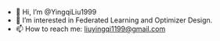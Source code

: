 - 👋 Hi, I’m @YingqiLiu1999
- 👀 I’m interested in Federated Learning and Optimizer Design.
- 📫 How to reach me: liuyingqi1199@gmail.com


<!---
YingqiLiu1999/YingqiLiu1999 is a ✨ special ✨ repository because its `README.md` (this file) appears on your GitHub profile.
You can click the Preview link to take a look at your changes.
--->
